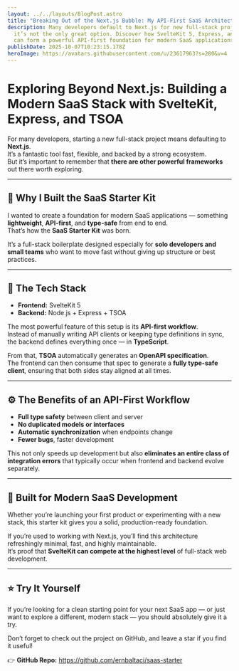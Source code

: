 ```yaml
---
layout: ../../layouts/BlogPost.astro
title: "Breaking Out of the Next.js Bubble: My API-First SaaS Architecture"
description: Many developers default to Next.js for new full-stack projects but
  it’s not the only great option. Discover how SvelteKit 5, Express, and TSOA
  can form a powerful API-first foundation for modern SaaS applications.
publishDate: 2025-10-07T10:23:15.178Z
heroImage: https://avatars.githubusercontent.com/u/23617963?s=280&v=4
---
```

# Exploring Beyond Next.js: Building a Modern SaaS Stack with SvelteKit, Express, and TSOA

For many developers, starting a new full-stack project means defaulting to **Next.js**.  
It’s a fantastic tool fast, flexible, and backed by a strong ecosystem.  
But it’s important to remember that **there are other powerful frameworks** out there worth exploring.

---

## 🚀 Why I Built the SaaS Starter Kit

I wanted to create a foundation for modern SaaS applications — something **lightweight**, **API-first**, and **type-safe** from end to end.  
That’s how the **SaaS Starter Kit** was born.

It’s a full-stack boilerplate designed especially for **solo developers and small teams** who want to move fast without giving up structure or best practices.

---

## 🧩 The Tech Stack

- **Frontend:** SvelteKit 5  
- **Backend:** Node.js + Express + TSOA  

The most powerful feature of this setup is its **API-first workflow**.  
Instead of manually writing API clients or keeping type definitions in sync, the backend defines everything once — in **TypeScript**.

From that, **TSOA** automatically generates an **OpenAPI specification**.  
The frontend can then consume that spec to generate a **fully type-safe client**, ensuring that both sides stay aligned at all times.

---

## ⚙️ The Benefits of an API-First Workflow

- **Full type safety** between client and server  
- **No duplicated models or interfaces**  
- **Automatic synchronization** when endpoints change  
- **Fewer bugs**, faster development  

This not only speeds up development but also **eliminates an entire class of integration errors** that typically occur when frontend and backend evolve separately.

---

## 🧱 Built for Modern SaaS Development

Whether you’re launching your first product or experimenting with a new stack, this starter kit gives you a solid, production-ready foundation.

If you’re used to working with Next.js, you’ll find this architecture refreshingly minimal, fast, and highly maintainable.  
It’s proof that **SvelteKit can compete at the highest level** of full-stack web development.

---

## ⭐ Try It Yourself

If you’re looking for a clean starting point for your next SaaS app — or just want to explore a different, modern stack — you should absolutely give it a try.

Don’t forget to check out the project on GitHub, and leave a star if you find it useful!

👉 **GitHub Repo:** https://github.com/ernbaltaci/saas-starter
